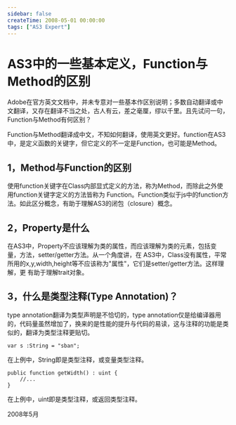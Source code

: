 ```yaml
---
sidebar: false
createTime: 2008-05-01 00:00:00
tags: ["AS3 Expert"]
---
```

# AS3中的一些基本定义，Function与Method的区别

Adobe在官方英文文档中，并未专意对一些基本作区别说明；多数自动翻译或中文翻译，又存在翻译不当之处，古人有云，差之毫厘，缪以千里。且先试问一句，Function与Method有何区别？

Function与Method翻译成中文，不知如何翻译，使用英文更好。function在AS3中，是定义函数的关键字，但它定义的不一定是Function，也可能是Method。

## 1，Method与Function的区别

使用function关键字在Class内部显式定义的方法，称为Method，而除此之外使用function关键字定义的方法皆称为 Function。Function类似于js中的function方法。如此区分概念，有助于理解AS3的闭包（closure）概念。

## 2，Property是什么

在AS3中，Property不应该理解为类的属性，而应该理解为类的元素，包括变量，方法，setter/getter方法。从一个角度讲，在 AS3中，Class没有属性，平常所用的x,y,width,height等不应该称为"属性"，它们是setter/getter方法。这样理解，更 有助于理解trait对象。

## 3，什么是类型注释(Type Annotation)？

type annotation翻译为类型声明是不恰切的，type annotation仅是给编译器用的，代码量虽然增加了，换来的是性能的提升与代码的易读，这与注释的功能是类似的，翻译为类型注释更贴切。

```
var s :String = "sban";
```

在上例中，String即是类型注释，或变量类型注释。

```
public function getWidth() : uint {
    //...
}
```

在上例中，uint即是类型注释，或返回类型注释。

2008年5月